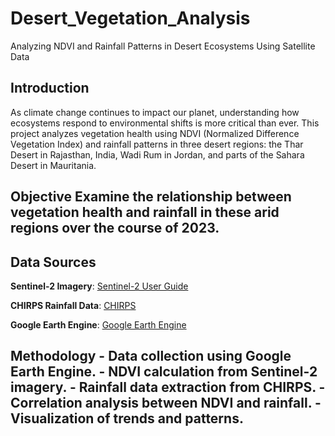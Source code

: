 # Desert_Vegetation_Analysis
Analyzing NDVI and Rainfall Patterns in Desert Ecosystems Using Satellite Data

## Introduction 
As climate change continues to impact our planet, understanding how ecosystems respond to environmental shifts is more critical than ever. This project analyzes vegetation health using NDVI (Normalized Difference Vegetation Index) and rainfall patterns in three desert regions: the Thar Desert in Rajasthan, India, Wadi Rum in Jordan, and parts of the Sahara Desert in Mauritania. 

## Objective Examine the relationship between vegetation health and rainfall in these arid regions over the course of 2023. 

## Data Sources

**Sentinel-2 Imagery**: [Sentinel-2 User Guide](https://sentinel.esa.int/web/sentinel/user-guides/sentinel-2-msi) 

**CHIRPS Rainfall Data**: [CHIRPS](https://www.chc.ucsb.edu/data/chirps) 

**Google Earth Engine**: [Google Earth Engine](https://developers.google.com/earth-engine) 

## Methodology - Data collection using Google Earth Engine. - NDVI calculation from Sentinel-2 imagery. - Rainfall data extraction from CHIRPS. - Correlation analysis between NDVI and rainfall. - Visualization of trends and patterns. 
